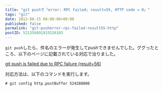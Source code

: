 ```yaml
---
title: "git pushで「error: RPC failed; result=55, HTTP code = 0」"
tags: "git"
date: 2012-08-15 00:00:00+09:00
published: false
parmalink: "git-pusherror-rpc-failed-result55-http"
postID: 521356891833526103
---
```


`git push`したら、件名のエラーが発生してpushできませんでした。ググったところ、以下のページに記載されている対応で治りました。

[git push is failed due to RPC failure (result=56)](http://flyingtomoon.com/2011/04/12/git-push-is-failed-due-to-rpc-failure-result56/)

対応方法は、以下のコマンドを実行します。

```
# git config http.postBuffer 524288000
```
